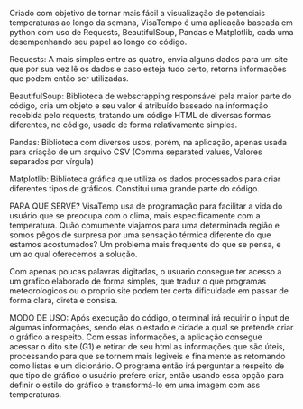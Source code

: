 Criado com objetivo de tornar mais fácil a visualização de potenciais temperaturas ao longo da semana, VisaTempo é uma aplicação baseada em python com uso de Requests, BeautifulSoup, Pandas e Matplotlib, cada uma desempenhando seu papel ao longo do código.

Requests: A mais simples entre as quatro, envia alguns dados para um site que por sua vez lê os dados e caso esteja tudo certo, retorna informações que podem então ser utilizadas.

BeautifulSoup: Biblioteca de webscrapping responsável pela maior parte do código, cria um objeto e seu valor é atribuído baseado na informação recebida pelo requests, tratando um código HTML de diversas formas diferentes, no código, usado de forma relativamente simples.

Pandas: Biblioteca com diversos usos, porém, na aplicação, apenas usada para criação de um arquivo CSV (Comma separated values, Valores separados por vírgula)

Matplotlib: Biblioteca gráfica que utiliza os dados processados para criar diferentes tipos de gráficos. Constitui uma grande parte do código.

PARA QUE SERVE?
VisaTemp usa de programação para facilitar a vida do usuário que se preocupa com o clima, mais especificamente com a temperatura. Quão comumente viajamos para uma determinada região e somos pêgos de surpresa por uma sensação térmica diferente do que estamos acostumados? Um problema mais frequente do que se pensa, e um ao qual oferecemos a solução.

Com apenas poucas palavras digitadas, o usuario consegue ter acesso a um grafico elaborado de forma simples, que traduz o que programas meteorologicos ou o proprio site podem ter certa dificuldade em passar de forma clara, direta e consisa. 


MODO DE USO:
Após execução do código, o terminal irá requirir o input de algumas informações, sendo elas o estado e cidade a qual se pretende criar o gráfico a respeito. Com essas informações, a aplicação consegue acessar o dito site (G1) e retirar de seu html as informações que são úteis, processando para que se tornem mais legiveis e finalmente as retornando como listas e um dicionário. O programa então irá perguntar a respeito de que tipo de gráfico o usuário prefere criar, então usando essa opção para definir o estilo do gráfico e transformá-lo em uma imagem com ass temperaturas.

